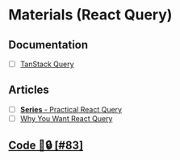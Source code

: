 # Materials (React Query)

## Documentation

- [ ] [TanStack Query](https://tanstack.com/query)

## Articles

- [ ] [**Series** - Practical React Query](https://tkdodo.eu/blog/practical-react-query)
- [ ] [Why You Want React Query](https://tkdodo.eu/blog/why-you-want-react-query)

## [Code 📍🔒 [#83]](../../../../private-learning/issues/83)
